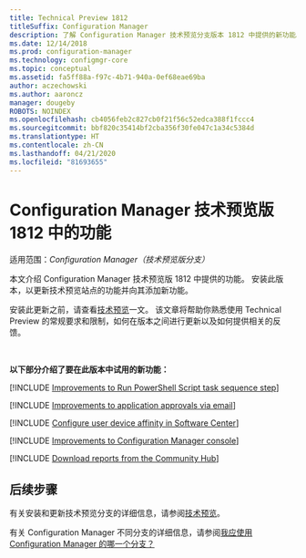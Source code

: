 ```yaml
---
title: Technical Preview 1812
titleSuffix: Configuration Manager
description: 了解 Configuration Manager 技术预览分支版本 1812 中提供的新功能。
ms.date: 12/14/2018
ms.prod: configuration-manager
ms.technology: configmgr-core
ms.topic: conceptual
ms.assetid: fa5ff88a-f97c-4b71-940a-0ef68eae69ba
author: aczechowski
ms.author: aaroncz
manager: dougeby
ROBOTS: NOINDEX
ms.openlocfilehash: cb4056feb2c827cb0f21f56c52edca388f1fccc4
ms.sourcegitcommit: bbf820c35414bf2cba356f30fe047c1a34c5384d
ms.translationtype: HT
ms.contentlocale: zh-CN
ms.lasthandoff: 04/21/2020
ms.locfileid: "81693655"
---
```

# <a name="capabilities-in-configuration-manager-technical-preview-version-1812"></a>Configuration Manager 技术预览版 1812 中的功能 

适用范围：*Configuration Manager（技术预览版分支）*

本文介绍 Configuration Manager 技术预览版 1812 中提供的功能。 安装此版本，以更新技术预览站点的功能并向其添加新功能。 

安装此更新之前，请查看[技术预览](technical-preview.md)一文。 该文章将帮助你熟悉使用 Technical Preview 的常规要求和限制，如何在版本之间进行更新以及如何提供相关的反馈。     


<!--  Known Issues Template
## Known issues 

[!INCLUDE [known issue title](includes/known-issue-bugid.md)]

-->



<br>

**以下部分介绍了要在此版本中试用的新功能：**  

<!--fka 1359389-->
[!INCLUDE [Improvements to Run PowerShell Script task sequence step](includes/1812/3556028.md)]

[!INCLUDE [Improvements to application approvals via email](includes/1812/3594063.md)]

[!INCLUDE [Configure user device affinity in Software Center](includes/1812/3485366.md)]

[!INCLUDE [Improvements to Configuration Manager console](includes/1812/3594151.md)]

[!INCLUDE [Download reports from the Community Hub](includes/1812/3555936.md)]



## <a name="next-steps"></a>后续步骤

有关安装和更新技术预览分支的详细信息，请参阅[技术预览](technical-preview.md)。    

有关 Configuration Manager 不同分支的详细信息，请参阅[我应使用 Configuration Manager 的哪一个分支？](../understand/which-branch-should-i-use.md)
